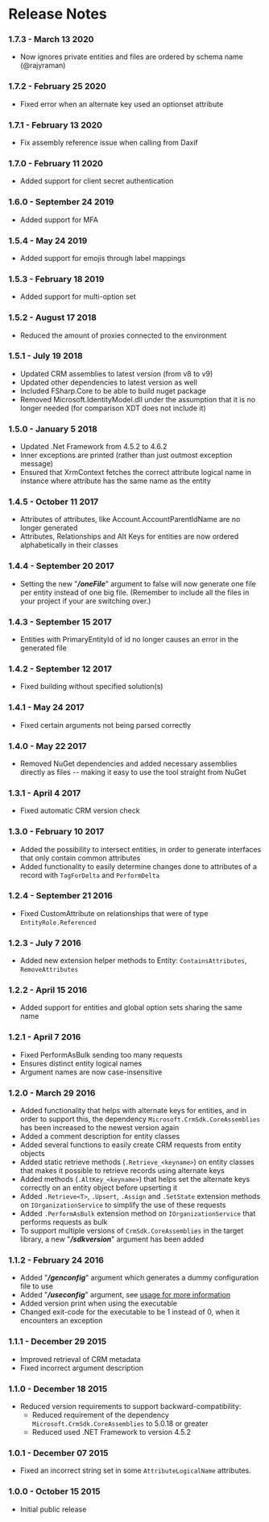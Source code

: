 # Release Notes
### 1.7.3 - March 13 2020
* Now ignores private entities and files are ordered by schema name (@rajyraman)

### 1.7.2 - February 25 2020
* Fixed error when an alternate key used an optionset attribute

### 1.7.1 - February 13 2020
* Fix assembly reference issue when calling from Daxif

### 1.7.0 - February 11 2020
* Added support for client secret authentication

### 1.6.0 - September 24 2019
* Added support for MFA

### 1.5.4 - May 24 2019
* Added support for emojis through label mappings 

### 1.5.3 - February 18 2019
* Added support for multi-option set

### 1.5.2 - August 17 2018
* Reduced the amount of proxies connected to the environment

### 1.5.1 - July 19 2018
* Updated CRM assemblies to latest version (from v8 to v9)
* Updated other dependencies to latest version as well
* Included FSharp.Core to be able to build nuget package
* Removed Microsoft.IdentityModel.dll under the assumption that it is no longer needed (for comparison XDT does not include it)

### 1.5.0 - January 5 2018
* Updated .Net Framework from 4.5.2 to 4.6.2
* Inner exceptions are printed (rather than just outmost exception message)
* Ensured that XrmContext fetches the correct attribute logical name in instance where attribute has the same name as the entity

### 1.4.5 - October 11 2017
* Attributes of attributes, like Account.AccountParentIdName are no longer generated
* Attributes, Relationships and Alt Keys for entities are now ordered alphabetically in their classes

### 1.4.4 - September 20 2017
* Setting the new "***/oneFile***" argument to false will now generate one file per entity instead of one big file. (Remember to include all the files in your project if your are switching over.)

### 1.4.3 - September 15 2017
* Entities with PrimaryEntityId of id no longer causes an error in the generated file

### 1.4.2 - September 12 2017
* Fixed building without specified solution(s)

### 1.4.1 - May 24 2017
* Fixed certain arguments not being parsed correctly

### 1.4.0 - May 22 2017
* Removed NuGet dependencies and added necessary assemblies directly as files -- making it easy to use the tool straight from NuGet

### 1.3.1 - April 4 2017
* Fixed automatic CRM version check

### 1.3.0 - February 10 2017
* Added the possibility to intersect entities, in order to generate interfaces that only contain common attributes
* Added functionality to easily determine changes done to attributes of a record with `TagForDelta` and `PerformDelta`

### 1.2.4 - September 21 2016
* Fixed CustomAttribute on relationships that were of type `EntityRole.Referenced`

### 1.2.3 - July 7 2016
* Added new extension helper methods to Entity: `ContainsAttributes`, `RemoveAttributes` 

### 1.2.2 - April 15 2016
* Added support for entities and global option sets sharing the same name

### 1.2.1 - April 7 2016
* Fixed PerformAsBulk sending too many requests
* Ensures distinct entity logical names
* Argument names are now case-insensitive

### 1.2.0 - March 29 2016
* Added functionality that helps with alternate keys for entities, 
  and in order to support this, the dependency `Microsoft.CrmSdk.CoreAssemblies` has been increased to the newest version again
* Added a comment description for entity classes
* Added several functions to easily create CRM requests from entity objects
* Added static retrieve methods (`.Retrieve_<keyname>`) on entity classes that makes it possible to retrieve records using alternate keys
* Added methods (`.AltKey_<keyname>`) that helps set the alternate keys correctly on an entity object before upserting it
* Added `.Retrieve<T>`, `.Upsert`, `.Assign` and `.SetState` extension methods on `IOrganizationService` to simplify the use of these requests
* Added `.PerformAsBulk` extension method on `IOrganizationService` that performs requests as bulk
* To support multiple versions of `CrmSdk.CoreAssemblies` in the target library, a new "***/sdkversion***" argument has been added

### 1.1.2 - February 24 2016
* Added "***/genconfig***" argument which generates a dummy configuration file to use
* Added "***/useconfig***" argument, see [usage for more information](tool-usage.html#Configuration-file)
* Added version print when using the executable
* Changed exit-code for the executable to be 1 instead of 0, when it encounters an exception

### 1.1.1 - December 29 2015
* Improved retrieval of CRM metadata
* Fixed incorrect argument description

### 1.1.0 - December 18 2015
* Reduced version requirements to support backward-compatibility:
  * Reduced requirement of the dependency `Microsoft.CrmSdk.CoreAssemblies` to 5.0.18 or greater
  * Reduced used .NET Framework to version 4.5.2

### 1.0.1 - December 07 2015
* Fixed an incorrect string set in some `AttributeLogicalName` attributes.

### 1.0.0 - October 15 2015
* Initial public release